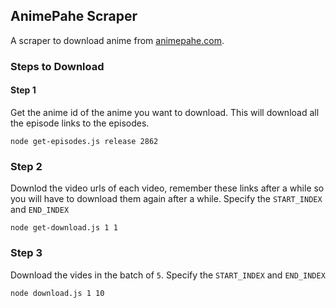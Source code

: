 ## AnimePahe Scraper

A scraper to download anime from [animepahe.com](animepahe.com).

### Steps to Download

#### Step 1

Get the anime id of the anime you want to download.
This will download all the episode links to the episodes.

```
node get-episodes.js release 2862
```

### Step 2

Downlod the video urls of each video, remember these links after a while so you will have to download them again after a while.
Specify the `START_INDEX` and `END_INDEX`

```
node get-download.js 1 1
```

### Step 3

Download the vides in the batch of `5`. Specify the `START_INDEX` and `END_INDEX`

```
node download.js 1 10
```
